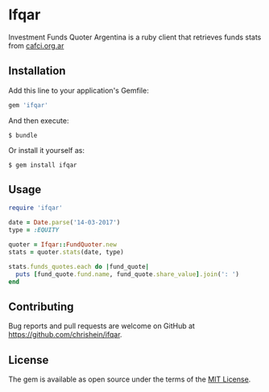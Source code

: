 # Ifqar

Investment Funds Quoter Argentina is a ruby client that retrieves funds stats
from [cafci.org.ar](http://www.cafci.org.ar/)

## Installation

Add this line to your application's Gemfile:

```ruby
gem 'ifqar'
```

And then execute:

    $ bundle

Or install it yourself as:

    $ gem install ifqar

## Usage

```ruby
require 'ifqar'

date = Date.parse('14-03-2017')
type = :EQUITY

quoter = Ifqar::FundQuoter.new
stats = quoter.stats(date, type)

stats.funds_quotes.each do |fund_quote|
  puts [fund_quote.fund.name, fund_quote.share_value].join(': ')
end
```



## Contributing

Bug reports and pull requests are welcome on GitHub at https://github.com/chrishein/ifqar.


## License

The gem is available as open source under the terms of the [MIT License](http://opensource.org/licenses/MIT).
